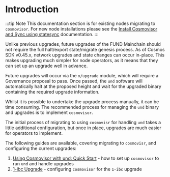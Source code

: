 # Introduction

:::tip Note
This documentation section is for existing nodes migrating to `cosmovisor`. For new node installations please
see the [Install Cosmovisor and Sync using statesync](../software/cosmovisor/install_statesync_cosmovisor.md) 
documentation.
:::

Unlike previous upgrades, future upgrades of the FUND Mainchain should not require the full halt/export state/migrate
genesis process. As of Cosmos SDK v0.45.x, network upgrades and state changes can occur in-place. This makes
upgrading much simpler for node operators, as it means that they can set up an upgrade well in advance.

Future upgrades will occur via the `x/upgrade` module, which will require a Governance proposal to pass. Once passed,
the `und` software will automatically halt at the proposed height and wait for the upgraded binary containing the
required upgrade information.

Whilst it is possible to undertake the upgrade process manually, it can be time consuming. The recommended process for
managing the `und` binary and upgrades is to implement `cosmovisor`.

The initial process of migrating to using `cosmovisr` for handling `und` takes a little additional configuration, but 
once in place, upgrades are much easier for operators to implement.

The following guides are available, covering migrating to `cosmovisr`, and configuring the current upgrades:

1. [Using Cosmovisor with und: Quick Start](cosmovisor.md) - how to set up `cosmovisor` to run `und` and handle upgrades
2. [1-ibc Upgrade](1-ibc_upgrade.md) - configuring `cosmovisor` for the `1-ibc` upgrade
